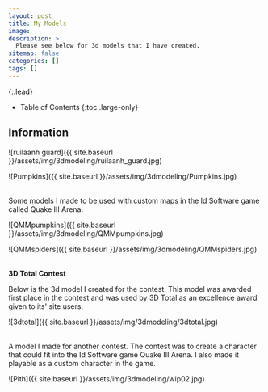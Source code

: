 ```yaml
---
layout: post
title: My Models
image: 
description: >
  Please see below for 3d models that I have created.
sitemap: false
categories: []
tags: []
---
```


{:.lead}

- Table of Contents
{:toc .large-only}

## Information

![ruilaanh guard]({{ site.baseurl }}/assets/img/3dmodeling/ruilaanh_guard.jpg)

![Pumpkins]({{ site.baseurl }}/assets/img/3dmodeling/Pumpkins.jpg)

<br>Some models I made to be used with custom maps in the Id Software game called Quake III Arena.

![QMMpumpkins]({{ site.baseurl }}/assets/img/3dmodeling/QMMpumpkins.jpg)

![QMMspiders]({{ site.baseurl }}/assets/img/3dmodeling/QMMspiders.jpg)
 
<br>**3D Total Contest**

Below is the 3d model I created for the contest.  This model was awarded first place in the contest and was used by 3D Total as an excellence award given to its' site users.

![3dtotal]({{ site.baseurl }}/assets/img/3dmodeling/3dtotal.jpg)

<br>A model I made for another contest.  The contest was to create a character that could fit into the Id Software game Quake III Arena. I also made it playable as a custom character in the game.

![Pith]({{ site.baseurl }}/assets/img/3dmodeling/wip02.jpg)


 